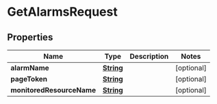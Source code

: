 

# GetAlarmsRequest


## Properties

| Name | Type | Description | Notes |
|------------ | ------------- | ------------- | -------------|
|**alarmName** | [**String**](String.md) |  |  [optional] |
|**pageToken** | [**String**](String.md) |  |  [optional] |
|**monitoredResourceName** | [**String**](String.md) |  |  [optional] |



